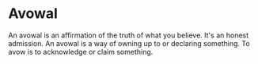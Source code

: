 # Avowal
An avowal is an affirmation of the truth of what you believe. It's an honest admission. An avowal is a way of owning up to or declaring something. To avow is to acknowledge or claim something.
